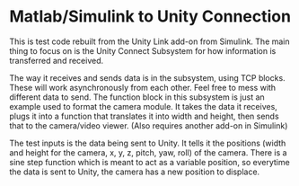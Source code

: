 # Matlab/Simulink to Unity Connection
 
This is test code rebuilt from the Unity Link add-on from Simulink. The main thing to focus on is the Unity Connect Subsystem for how information is transferred and received.

The way it receives and sends data is in the subsystem, using TCP blocks. These will work asynchronously from each other. Feel free to mess with different data to send.
The function block in this subsystem is just an example used to format the camera module. It takes the data it receives, plugs it into a function that translates it into width and height, then sends that to the camera/video viewer. (Also requires another add-on in Simulink)

The test inputs is the data being sent to Unity. It tells it the positions (width and height for the camera, x, y, z, pitch, yaw, roll) of the camera. There is a sine step function which is meant to act as a variable position, so everytime the data is sent to Unity, the camera has a new position to displace.